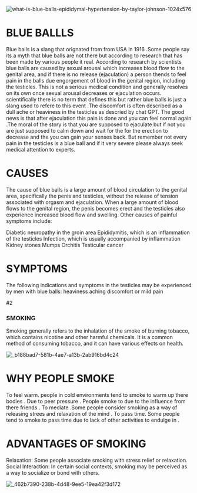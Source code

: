![what-is-blue-balls-epididymal-hypertension-by-taylor-johnson-1024x576](https://github.com/23W-GBAC/BAMMEZ/assets/148863133/39b8c4c5-c2da-4f04-88ab-5e433fada757)

# BLUE BALLLS
 Blue balls is a slang that orignated from from USA in 1916 .Some people say its a myth that blue balls are not there but according to research that has been made by various people it real. According to research by scientists blue balls are caused by sexual arousal  which increases blood flow to the genital area, and if there is no release (ejaculation) a person thends to feel pain in the balls  due engorgement of blood in the genital region, including the testicles. This is not a serious medical condition and generally resolves on its own once sexual arousal decreases or ejaculation occurs. scientifically there is no term that defines this but rather blue balls is just a slang used to refere to this event .The discomfort is often described as a dull ache or heaviness in the testicles as descried by chat GPT. The good news is that after ejaculation this pain is done and you can feel normal again .The moral of the story is that you are supposed to ejaculate but if not you are just supposed to calm down and wait for the for the erection to decrease and the you can gain your senses back. But remember not every pain in the testicles is a blue ball and if it very severe please always seek medical attention to experts.
 # CAUSES
The cause of blue balls is a large amount of blood circulation to the genital area, specifically the penis and testicles, without the release of tension associated with orgasm and ejaculation. When a large amount of blood flows to the genital region, the penis becomes erect and the testicles also experience increased blood flow and swelling. Other causes of painful symptoms include:

Diabetic neuropathy in the groin area
Epididymitis, which is an inflammation of the testicles
Infection, which is usually accompanied by inflammation
Kidney stones
Mumps
Orchitis
Testicular cancer 
# SYMPTOMS
The following indications and symptoms in the testicles may be experienced by men with blue balls:
heaviness
aching
discomfort or mild pain




#2
###  SMOKING 
Smoking generally refers to the inhalation of the smoke of burning tobacco, which contains nicotine and other harmful chemicals. It is a common method of consuming tobacco, and it can have various effects on health.

![_b188bad7-581b-4ae7-a13b-2ab916bd4c24](https://github.com/23W-GBAC/BAMMEZ/assets/148863133/cc57dc88-1e41-4e6a-8e78-9b3c0cd64705)




#  WHY PEOPLE SMOKE 

To feel warm. people in cold environments tend to smoke to warm up there bodies .
Due to peer pressure . People smoke to due to the influence from there friends .
To mediate .Some people consider smoking as a way of releasing strees and relaxation of the mind .
To pass time. Some people tend to smoke to pass time due to lack of other activities to endulge in .

# ADVANTAGES OF SMOKING 

Relaxation: Some people associate smoking with stress relief or relaxation.
Social Interaction: In certain social contexts, smoking may be perceived as a way to socialize or bond with others.


![_462b7390-238b-4d48-9ee5-19ea42f3d172](https://github.com/23W-GBAC/BAMMEZ/assets/148863133/47dc6834-920d-451f-94f7-be35f53f5f01)










